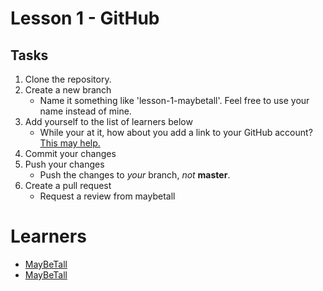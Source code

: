 # Lesson 1 - GitHub
## Tasks
1. Clone the repository.
2. Create a new branch
    * Name it something like 'lesson-1-maybetall'. Feel free to use your name instead of mine.
3. Add yourself to the list of learners below
    * While your at it, how about you add a link to your GitHub account? [This may help.](https://guides.github.com/features/mastering-markdown/)
4. Commit your changes
5. Push your changes
    * Push the changes to *your* branch, *not* **master**.
6. Create a pull request
    * Request a review from maybetall

# Learners
*  [MayBeTall](https://github.com/MayBeTall)
*  [MayBeTall](https://github.com/MayBeTall)
